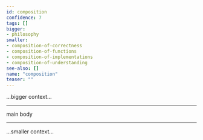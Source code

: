 ```yaml
---
id: composition
confidence: 7
tags: []
bigger:
- philosophy
smaller:
- composition-of-correctness
- composition-of-functions
- composition-of-implementations
- composition-of-understanding
see-also: []
name: "composition"
teaser: ""
---
```



...bigger context...

---

main body

---

...smaller context...

